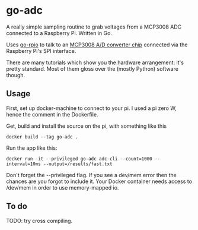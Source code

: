 # go-adc
A really simple sampling routine to grab voltages from a MCP3008 ADC connected to a Raspberry Pi. Written in Go.

Uses [go-rpio](https://github.com/stianeikeland/go-rpio) to talk to an [MCP3008 A/D converter chip](http://ww1.microchip.com/downloads/en/DeviceDoc/21295d.pdf) connected via the Raspberry Pi's SPI interface.

There are many tutorials which show you the hardware arrangement: it's pretty standard. Most of them gloss over the (mostly Python) software though.

## Usage

First, set up docker-machine to connect to your pi. I used a pi zero W, hence the comment in the Dockerfile.

Get, build and install the source on the pi, with something like this

```
docker build --tag go-adc .
```

Run the app like this:

```
docker run -it --privileged go-adc adc-cli --count=1000 --interval=10ms --output=/results/fast.txt
```

Don't forget the --privileged flag. If you see a dev/mem error then the chances are you forgot to include it. Your Docker container needs access to /dev/mem in order to use memory-mapped io.

## To do

TODO: try cross compiling.

